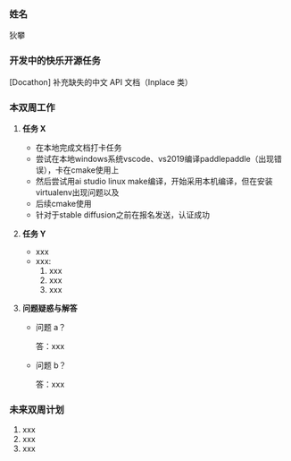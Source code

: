 ### 姓名

狄攀

### 开发中的快乐开源任务

[Docathon] 补充缺失的中文 API 文档（Inplace 类）

### 本双周工作

1. **任务 X**

   - 在本地完成文档打卡任务
   - 尝试在本地windows系统vscode、vs2019编译paddlepaddle（出现错误），卡在cmake使用上
   - 然后尝试用ai studio linux make编译，开始采用本机编译，但在安装virtualenv出现问题以及
   - 后续cmake使用
   - 针对于stable diffusion之前在报名发送，认证成功

2. **任务 Y**

   - xxx
   - xxx:
     1. xxx
     2. xxx
     3. xxx

3. **问题疑惑与解答**

   - 问题 a？

     答：xxx

   - 问题 b？

     答：xxx

### 未来双周计划

1. xxx
2. xxx
3. xxx
